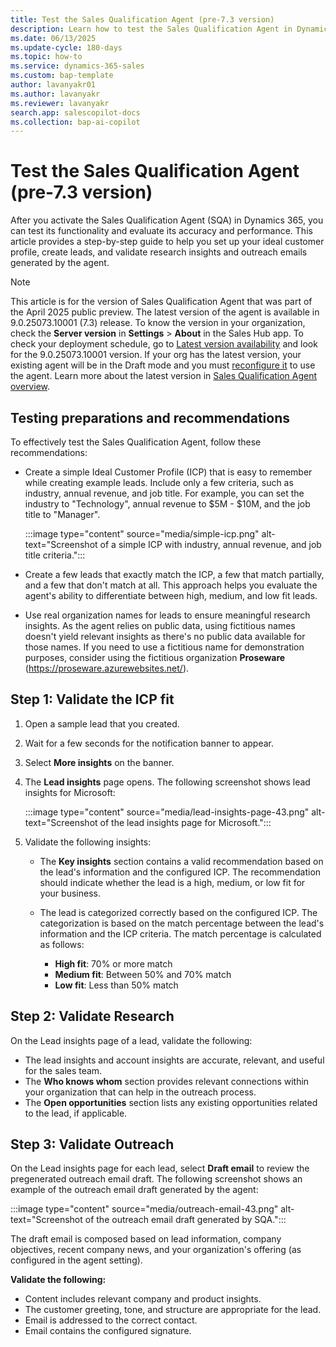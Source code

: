 ```yaml
---
title: Test the Sales Qualification Agent (pre-7.3 version)
description: Learn how to test the Sales Qualification Agent in Dynamics 365 Sales and evaluate its accuracy and performance.
ms.date: 06/13/2025
ms.update-cycle: 180-days
ms.topic: how-to
ms.service: dynamics-365-sales
ms.custom: bap-template
author: lavanyakr01
ms.author: lavanyakr
ms.reviewer: lavanyakr
search.app: salescopilot-docs
ms.collection: bap-ai-copilot
---
```


# Test the Sales Qualification Agent (pre-7.3 version)

After you activate the Sales Qualification Agent (SQA) in Dynamics 365, you can test its functionality and evaluate its accuracy and performance. This article provides a step-by-step guide to help you set up your ideal customer profile, create leads, and validate research insights and outreach emails generated by the agent.

> [!NOTE]
> This article is for the version of Sales Qualification Agent that was part of the April 2025 public preview. The latest version of the agent is available in 9.0.25073.10001 (7.3) release. To know the version in your organization, check the **Server version** in **Settings** > **About** in the Sales Hub app. To check your deployment schedule, go to [Latest version availability](/dynamics365/released-versions/dynamics365sales#latest-version-availability) and look for the 9.0.25073.10001 version. If your org has the latest version, your existing  agent will be in the Draft mode and you must [reconfigure it](upgrade-sales-qualification-agent.md) to use the agent. Learn more about the latest version in [Sales Qualification Agent overview](sales-qualification-agent.md).

## Testing preparations and recommendations

To effectively test the Sales Qualification Agent, follow these recommendations:

- Create a simple Ideal Customer Profile (ICP) that is easy to remember while creating example leads. Include only a few criteria, such as industry, annual revenue, and job title. For example, you can set the industry to "Technology", annual revenue to $5M - $10M, and the job title to "Manager".

  :::image type="content" source="media/simple-icp.png" alt-text="Screenshot of a simple ICP with industry, annual revenue, and job title criteria.":::

- Create a few leads that exactly match the ICP, a few that match partially, and a few that don't match at all. This approach helps you evaluate the agent's ability to differentiate between high, medium, and low fit leads.

- Use real organization names for leads to ensure meaningful research insights. As the agent relies on public data, using fictitious names doesn't yield relevant insights as there's no public data available for those names. If you need to use a fictitious name for demonstration purposes, consider using the fictitious organization **Proseware** (https://proseware.azurewebsites.net/).

## Step 1: Validate the ICP fit

1. Open a sample lead that you created.
1. Wait for a few seconds for the notification banner to appear.
1. Select **More insights** on the banner.
1. The **Lead insights** page opens. The following screenshot shows lead insights for Microsoft:

     :::image type="content" source="media/lead-insights-page-43.png" alt-text="Screenshot of the lead insights page for Microsoft.":::  
1. Validate the following insights:

   - The **Key insights** section contains a valid recommendation based on the lead's information and the configured ICP. The recommendation should indicate whether the lead is a high, medium, or low fit for your business. 

   - The lead is categorized correctly based on the configured ICP. The categorization is based on the match percentage between the lead's information and the ICP criteria. The match percentage is calculated as follows:

     - **High fit**: 70% or more match
     - **Medium fit**: Between 50% and 70% match
     - **Low fit**: Less than 50% match
   
## Step 2: Validate Research

On the Lead insights page of a lead, validate the following:

- The lead insights and account insights are accurate, relevant, and useful for the sales team.
- The **Who knows whom** section provides relevant connections within your organization that can help in the outreach process.
- The **Open opportunities** section lists any existing opportunities related to the lead, if applicable.


## Step 3: Validate Outreach

On the Lead insights page for each lead, select **Draft email** to review the pregenerated outreach email draft. The following screenshot shows an example of the outreach email draft generated by the agent:

:::image type="content" source="media/outreach-email-43.png" alt-text="Screenshot of the outreach email draft generated by SQA.":::

The draft email is composed based on lead information, company objectives, recent company news, and your organization's offering (as configured in the agent setting).

**Validate the following:**

- Content includes relevant company and product insights.
- The customer greeting, tone, and structure are appropriate for the lead.
- Email is addressed to the correct contact.
- Email contains the configured signature.